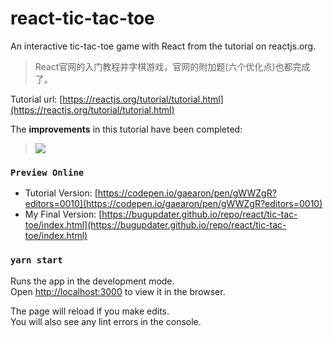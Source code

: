 # react-tic-tac-toe
An interactive tic-tac-toe game with React from the tutorial  on reactjs.org.

> React官网的入门教程井字棋游戏，官网的附加题(六个优化点)也都完成了。

Tutorial url: [https://reactjs.org/tutorial/tutorial.html](https://reactjs.org/tutorial/tutorial.html)

The **improvements** in this tutorial have been completed:
> ![](https://bugupdater.github.io/static/images/tic-tac-toe/improvements.png)

### `Preview Online`

- Tutorial Version: [https://codepen.io/gaearon/pen/gWWZgR?editors=0010](https://codepen.io/gaearon/pen/gWWZgR?editors=0010)
- My Final Version: [https://bugupdater.github.io/repo/react/tic-tac-toe/index.html](https://bugupdater.github.io/repo/react/tic-tac-toe/index.html)

### `yarn start`

Runs the app in the development mode.<br />
Open [http://localhost:3000](http://localhost:3000) to view it in the browser.

The page will reload if you make edits.<br />
You will also see any lint errors in the console.

